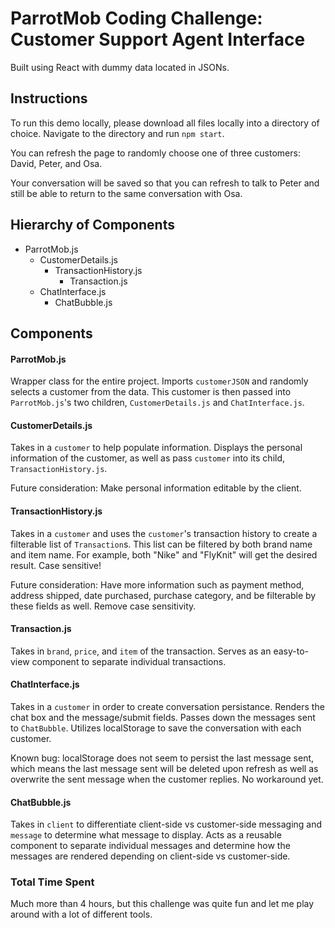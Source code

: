 # ParrotMob Coding Challenge: Customer Support Agent Interface

Built using React with dummy data located in JSONs.

## Instructions
To run this demo locally, please download all files locally into a directory of choice. Navigate to the directory and run `npm start`.

You can refresh the page to randomly choose one of three customers: David, Peter, and Osa.

Your conversation will be saved so that you can refresh to talk to Peter and still be able to return to the same conversation with Osa.

## Hierarchy of Components
- ParrotMob.js
    - CustomerDetails.js
        - TransactionHistory.js
            - Transaction.js
    - ChatInterface.js
        - ChatBubble.js

## Components

#### ParrotMob.js
Wrapper class for the entire project. Imports `customerJSON` and randomly selects a customer from the data. This customer is then passed into `ParrotMob.js`'s two children, `CustomerDetails.js` and `ChatInterface.js`.

#### CustomerDetails.js
Takes in a `customer` to help populate information. Displays the personal information of the customer, as well as pass `customer` into its child, `TransactionHistory.js`.

Future consideration: Make personal information editable by the client.

#### TransactionHistory.js
Takes in a `customer` and uses the `customer`'s transaction history to create a filterable list of `Transaction`s. This list can be filtered by both brand name and item name. For example, both "Nike" and "FlyKnit" will get the desired result. Case sensitive!

Future consideration: Have more information such as payment method, address shipped, date purchased, purchase category, and be filterable by these fields as well. Remove case sensitivity.

#### Transaction.js
Takes in `brand`, `price`, and `item` of the transaction. Serves as an easy-to-view component to separate individual transactions.

#### ChatInterface.js
Takes in a `customer` in order to create conversation persistance. Renders the chat box and the message/submit fields. Passes down the messages sent to `ChatBubble`. Utilizes localStorage to save the conversation with each customer.

Known bug: localStorage does not seem to persist the last message sent, which means the last message sent will be deleted upon refresh as well as overwrite the sent message when the customer replies. No workaround yet.

#### ChatBubble.js
Takes in `client` to differentiate client-side vs customer-side messaging and `message` to determine what message to display. Acts as a reusable component to separate individual messages and determine how the messages are rendered depending on client-side vs customer-side.


### Total Time Spent
Much more than 4 hours, but this challenge was quite fun and let me play around with a lot of different tools.



        
